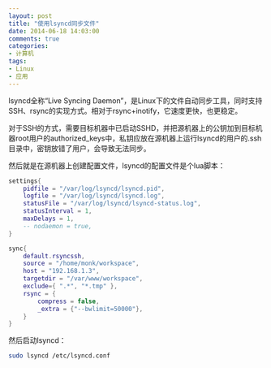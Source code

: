 ```yaml
---
layout: post
title: "使用lsyncd同步文件"
date: 2014-06-18 14:03:00
comments: true
categories:
- 计算机
tags:
- Linux
- 应用
---
```


lsyncd全称“Live Syncing Daemon”，是Linux下的文件自动同步工具，同时支持SSH、rsync的实现方式。相对于rsync+inotify，它速度更快，也更稳定。

对于SSH的方式，需要目标机器中已启动SSHD，并把源机器上的公钥加到目标机器root用户的authorized_keys中，私钥应放在源机器上运行lsyncd的用户的.ssh目录中，密钥放错了用户，会导致无法同步。

然后就是在源机器上创建配置文件，lsyncd的配置文件是个lua脚本：

```lua
settings{
    pidfile = "/var/log/lsyncd/lsyncd.pid",
    logfile = "/var/log/lsyncd/lsyncd.log",
    statusFile = "/var/log/lsyncd/lsyncd-status.log",
    statusInterval = 1,
    maxDelays = 1,
    -- nodaemon = true,
}

sync{
    default.rsyncssh,
    source = "/home/monk/workspace",
    host = "192.168.1.3",
    targetdir = "/var/www/workspace",
    exclude={ ".*", "*.tmp" },
    rsync = {
        compress = false,
        _extra = {"--bwlimit=50000"},
    }
}
```

然后启动lsyncd：

```bash
sudo lsyncd /etc/lsyncd.conf
```
